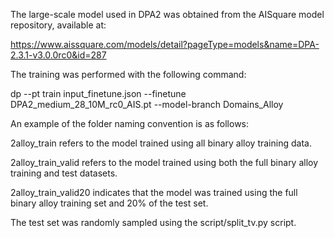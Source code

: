 The large-scale model used in DPA2 was obtained from the AISquare model repository, available at:


https://www.aissquare.com/models/detail?pageType=models&name=DPA-2.3.1-v3.0.0rc0&id=287

The training was performed with the following command:


dp --pt train input_finetune.json --finetune DPA2_medium_28_10M_rc0_AIS.pt --model-branch Domains_Alloy

An example of the folder naming convention is as follows:


2alloy_train refers to the model trained using all binary alloy training data.


2alloy_train_valid refers to the model trained using both the full binary alloy training and test datasets.


2alloy_train_valid20 indicates that the model was trained using the full binary alloy training set and 20% of the test set.


The test set was randomly sampled using the script/split_tv.py script.



